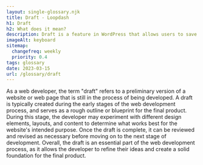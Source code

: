 ```yaml
--- 
layout: single-glossary.njk
title: Draft - Loopdash
h1: Draft
h2: What does it mean?
description: Draft is a feature in WordPress that allows users to save their work as an unpublished post or page, enabling them to work on it later without losing their progress.
imageAlt: keyboard
sitemap:
  changefreq: weekly
  priority: 0.4
tags: glossary
date: 2023-03-15
url: /glossary/draft
---
```


As a web developer, the term "draft" refers to a preliminary version of a website or web page that is still in the process of being developed. A draft is typically created during the early stages of the web development process, and serves as a rough outline or blueprint for the final product. During this stage, the developer may experiment with different design elements, layouts, and content to determine what works best for the website's intended purpose. Once the draft is complete, it can be reviewed and revised as necessary before moving on to the next stage of development. Overall, the draft is an essential part of the web development process, as it allows the developer to refine their ideas and create a solid foundation for the final product.
